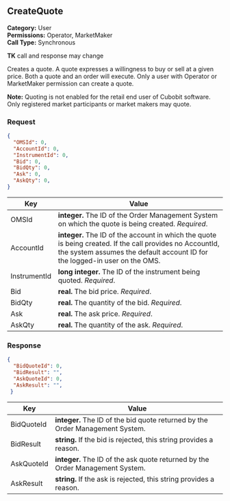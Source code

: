 ## CreateQuote

**Category:** User<br />
**Permissions:** Operator, MarketMaker<br />
**Call Type:** Synchronous

**TK** call and response may change

Creates a quote. A quote expresses a willingness to buy or sell at a given price. Both a quote and an order will execute. Only a user with Operator or MarketMaker permission can create a quote.

<aside class="notice"><strong>Note:</strong> Quoting is not enabled for the retail end user of Cubobit software. Only registered market participants or market makers may quote.</aside>

### Request

```json
{
  "OMSId": 0,
  "AccountId": 0,
  "InstrumentId": 0,
  "Bid": 0,
  "BidQty": 0,
  "Ask": 0,
  "AskQty": 0,
}
```

| Key          | Value                                                        |
| ------------ | ------------------------------------------------------------ |
| OMSId        | **integer.** The ID of the Order Management System on which the quote is being created. *Required*. |
| AccountId    | **integer.** The ID of the account in which the quote is being created. If the call provides no AccountId, the system assumes the default account ID for the logged-in user on the OMS. |
| InstrumentId | **long integer.** The ID of the instrument being quoted. *Required*. |
| Bid          | **real.** The bid price. *Required*.                         |
| BidQty       | **real.** The quantity of the bid. *Required*.               |
| Ask          | **real.** The ask price. *Required*.                         |
| AskQty       | **real.** The quantity of the ask. *Required*.               |

### Response

```json
{
  "BidQuoteId": 0,
  "BidResult": "",
  "AskQuoteId": 0,
  "AskResult": "",
 }
```

| Key        | Value                                                        |
| ---------- | ------------------------------------------------------------ |
| BidQuoteId | **integer.** The ID of the bid quote returned by the Order Management System. |
| BidResult  | **string.** If the bid is rejected, this string provides a reason.   |
| AskQuoteId | **integer.** The ID of the ask quote returned by the Order Management System. |
| AskResult  | **string.** If the ask is rejected, this string provides a reason.  |




